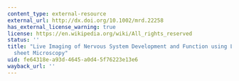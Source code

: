 ```yaml
---
content_type: external-resource
external_url: http://dx.doi.org/10.1002/mrd.22258
has_external_license_warning: true
license: https://en.wikipedia.org/wiki/All_rights_reserved
status: ''
title: "Live Imaging of Nervous System Development and Function using Light\u2010\
  sheet Microscopy"
uid: fe64318e-a93d-4645-a0d4-5f76223e13e6
wayback_url: ''
---
```

